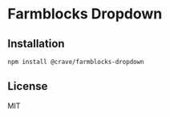 

# Farmblocks Dropdown



## Installation

```
npm install @crave/farmblocks-dropdown
```

## License

MIT
